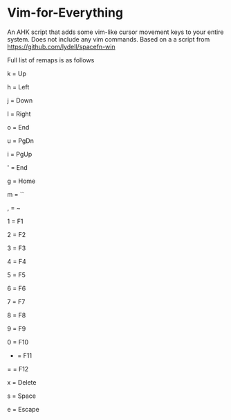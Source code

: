 # Vim-for-Everything
An AHK script that adds some vim-like cursor movement keys to your entire system. Does not include any vim commands. Based on a a script from https://github.com/lydell/spacefn-win

Full list of remaps is as follows

k = Up

h = Left

j = Down

l = Right

o = End

u = PgDn

i = PgUp

' = End

g = Home

m = ``

, = ~

1 = F1

2 = F2

3 = F3

4 = F4

5 = F5

6 = F6

7 = F7

8 = F8

9 = F9

0 = F10

- = F11

= = F12

x = Delete

s = Space

e = Escape
